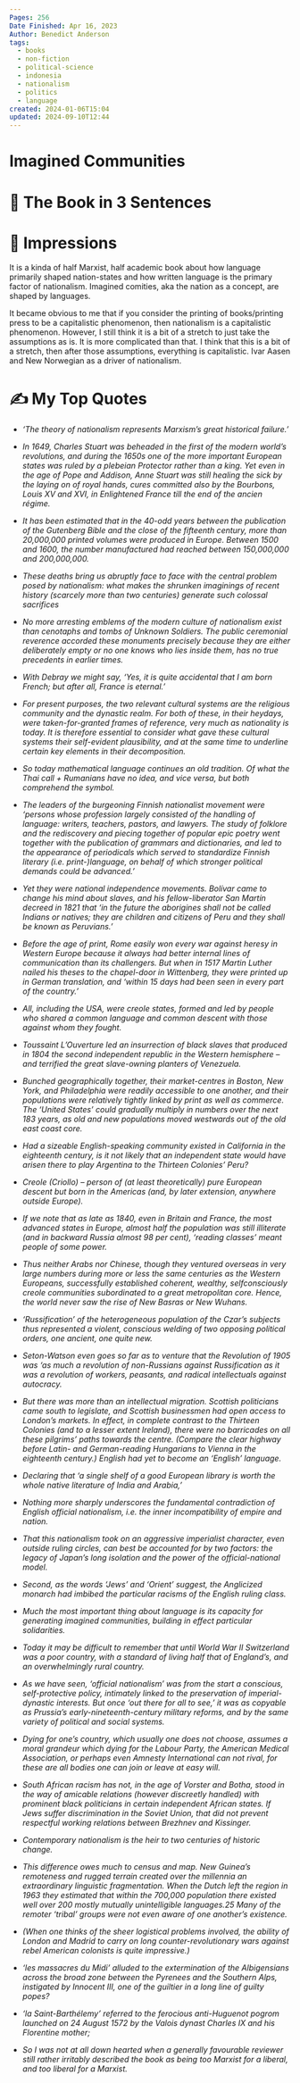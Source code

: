 ```yaml
---
Pages: 256
Date Finished: Apr 16, 2023
Author: Benedict Anderson
tags:
  - books
  - non-fiction
  - political-science
  - indonesia
  - nationalism
  - politics
  - language
created: 2024-01-06T15:04
updated: 2024-09-10T12:44
---
```

# Imagined Communities



# 🚀 The Book in 3 Sentences


# 🎨 Impressions
It is a kinda of half Marxist, half academic book about how language primarily shaped nation-states and how written language is the primary factor of nationalism. Imagined comities, aka the nation as a concept, are shaped by languages. 

It became obvious to me that if you consider the printing of books/printing press to be a capitalistic phenomenon, then nationalism is a capitalistic phenomenon. However, I still think it is a bit of a stretch to just take the assumptions as is. It is more complicated than that.  I think that this is a bit of a stretch, then after those assumptions, everything is capitalistic. 
Ivar Aasen and New Norwegian as a driver of nationalism. 


# ✍️ My Top  Quotes
- *‘The theory of nationalism represents Marxism’s great historical failure.’* 
 
- *In 1649, Charles Stuart was beheaded in the first of the modern world’s revolutions, and during the 1650s one of the more important European states was ruled by a plebeian Protector rather than a king. Yet even in the age of Pope and Addison, Anne Stuart was still healing the sick by the laying on of royal hands, cures committed also by the Bourbons, Louis XV and XVI, in Enlightened France till the end of the ancien régime.* 
 
- *It has been estimated that in the 40-odd years between the publication of the Gutenberg Bible and the close of the fifteenth century, more than 20,000,000 printed volumes were produced in Europe. Between 1500 and 1600, the number manufactured had reached between 150,000,000 and 200,000,000.* 
 
- *These deaths bring us abruptly face to face with the central problem posed by nationalism: what makes the shrunken imaginings of recent history (scarcely more than two centuries) generate such colossal sacrifices* 
 
- *No more arresting emblems of the modern culture of nationalism exist than cenotaphs and tombs of Unknown Soldiers. The public ceremonial reverence accorded these monuments precisely because they are either deliberately empty or no one knows who lies inside them, has no true precedents in earlier times.* 
 
- *With Debray we might say, ‘Yes, it is quite accidental that I am born French; but after all, France is eternal.’* 
 
- *For present purposes, the two relevant cultural systems are the religious community and the dynastic realm. For both of these, in their heydays, were taken-for-granted frames of reference, very much as nationality is today. It is therefore essential to consider what gave these cultural systems their self-evident plausibility, and at the same time to underline certain key elements in their decomposition.* 
 
- *So today mathematical language continues an old tradition. Of what the Thai call + Rumanians have no idea, and vice versa, but both comprehend the symbol.* 
 
- *The leaders of the burgeoning Finnish nationalist movement were ‘persons whose profession largely consisted of the handling of language: writers, teachers, pastors, and lawyers. The study of folklore and the rediscovery and piecing together of popular epic poetry went together with the publication of grammars and dictionaries, and led to the appearance of periodicals which served to standardize Finnish literary (i.e. print-)language, on behalf of which stronger political demands could be advanced.’* 
 
- *Yet they were national independence movements. Bolívar came to change his mind about slaves, and his fellow-liberator San Martín decreed in 1821 that ‘in the future the aborigines shall not be called Indians or natives; they are children and citizens of Peru and they shall be known as Peruvians.’* 
 
- *Before the age of print, Rome easily won every war against heresy in Western Europe because it always had better internal lines of communication than its challengers. But when in 1517 Martin Luther nailed his theses to the chapel-door in Wittenberg, they were printed up in German translation, and ‘within 15 days had been seen in every part of the country.’* 
 
- *All, including the USA, were creole states, formed and led by people who shared a common language and common descent with those against whom they fought.* 
 
- *Toussaint L’Ouverture led an insurrection of black slaves that produced in 1804 the second independent republic in the Western hemisphere – and terrified the great slave-owning planters of Venezuela.* 
 
- *Bunched geographically together, their market-centres in Boston, New York, and Philadelphia were readily accessible to one another, and their populations were relatively tightly linked by print as well as commerce. The ‘United States’ could gradually multiply in numbers over the next 183 years, as old and new populations moved westwards out of the old east coast core.* 
 
- *Had a sizeable English-speaking community existed in California in the eighteenth century, is it not likely that an independent state would have arisen there to play Argentina to the Thirteen Colonies’ Peru?* 
 
- *Creole (Criollo) – person of (at least theoretically) pure European descent but born in the Americas (and, by later extension, anywhere outside Europe).* 
 
- *If we note that as late as 1840, even in Britain and France, the most advanced states in Europe, almost half the population was still illiterate (and in backward Russia almost 98 per cent), ‘reading classes’ meant people of some power.* 
 
- *Thus neither Arabs nor Chinese, though they ventured overseas in very large numbers during more or less the same centuries as the Western Europeans, successfully established coherent, wealthy, selfconsciously creole communities subordinated to a great metropolitan core. Hence, the world never saw the rise of New Basras or New Wuhans.* 
 
- *‘Russification’ of the heterogeneous population of the Czar’s subjects thus represented a violent, conscious welding of two opposing political orders, one ancient, one quite new.* 
 
- *Seton-Watson even goes so far as to venture that the Revolution of 1905 was ‘as much a revolution of non-Russians against Russification as it was a revolution of workers, peasants, and radical intellectuals against autocracy.* 
 
- *But there was more than an intellectual migration. Scottish politicians came south to legislate, and Scottish businessmen had open access to London’s markets. In effect, in complete contrast to the Thirteen Colonies (and to a lesser extent Ireland), there were no barricades on all these pilgrims’ paths towards the centre. (Compare the clear highway before Latin- and German-reading Hungarians to Vienna in the eighteenth century.) English had yet to become an ‘English’ language.* 
 
- *Declaring that ‘a single shelf of a good European library is worth the whole native literature of India and Arabia,’* 
 
- *Nothing more sharply underscores the fundamental contradiction of English official nationalism, i.e. the inner incompatibility of empire and nation.* 
 
- *That this nationalism took on an aggressive imperialist character, even outside ruling circles, can best be accounted for by two factors: the legacy of Japan’s long isolation and the power of the official-national model.* 
 
- *Second, as the words ‘Jews’ and ‘Orient’ suggest, the Anglicized monarch had imbibed the particular racisms of the English ruling class.* 
 
- *Much the most important thing about language is its capacity for generating imagined communities, building in effect particular solidarities.* 
 
- *Today it may be difficult to remember that until World War II Switzerland was a poor country, with a standard of living half that of England’s, and an overwhelmingly rural country.* 
 
- *As we have seen, ‘official nationalism’ was from the start a conscious, self-protective policy, intimately linked to the preservation of imperial-dynastic interests. But once ‘out there for all to see,’ it was as copyable as Prussia’s early-nineteenth-century military reforms, and by the same variety of political and social systems.* 
 
- *Dying for one’s country, which usually one does not choose, assumes a moral grandeur which dying for the Labour Party, the American Medical Association, or perhaps even Amnesty International can not rival, for these are all bodies one can join or leave at easy will.* 
 
- *South African racism has not, in the age of Vorster and Botha, stood in the way of amicable relations (however discreetly handled) with prominent black politicians in certain independent African states. If Jews suffer discrimination in the Soviet Union, that did not prevent respectful working relations between Brezhnev and Kissinger.* 
 
- *Contemporary nationalism is the heir to two centuries of historic change.* 
 
- *This difference owes much to census and map. New Guinea’s remoteness and rugged terrain created over the millennia an extraordinary linguistic fragmentation. When the Dutch left the region in 1963 they estimated that within the 700,000 population there existed well over 200 mostly mutually unintelligible languages.25 Many of the remoter ‘tribal’ groups were not even aware of one another’s existence.* 
 
- *(When one thinks of the sheer logistical problems involved, the ability of London and Madrid to carry on long counter-revolutionary wars against rebel American colonists is quite impressive.)* 
 
- *‘les massacres du Midi’ alluded to the extermination of the Albigensians across the broad zone between the Pyrenees and the Southern Alps, instigated by Innocent III, one of the guiltier in a long line of guilty popes?* 
 
- *‘la Saint-Barthélemy’ referred to the ferocious anti-Huguenot pogrom launched on 24 August 1572 by the Valois dynast Charles IX and his Florentine mother;* 
 
- *So I was not at all down hearted when a generally favourable reviewer still rather irritably described the book as being too Marxist for a liberal, and too liberal for a Marxist.* 
 
